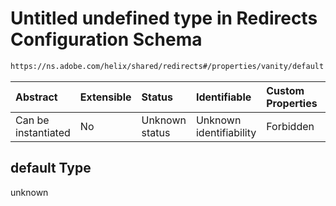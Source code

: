 # Untitled undefined type in Redirects Configuration Schema

```txt
https://ns.adobe.com/helix/shared/redirects#/properties/vanity/default
```



| Abstract            | Extensible | Status         | Identifiable            | Custom Properties | Additional Properties | Access Restrictions | Defined In                                                             |
| :------------------ | :--------- | :------------- | :---------------------- | :---------------- | :-------------------- | :------------------ | :--------------------------------------------------------------------- |
| Can be instantiated | No         | Unknown status | Unknown identifiability | Forbidden         | Allowed               | none                | [redirects.schema.json*](redirects.schema.json "open original schema") |

## default Type

unknown
